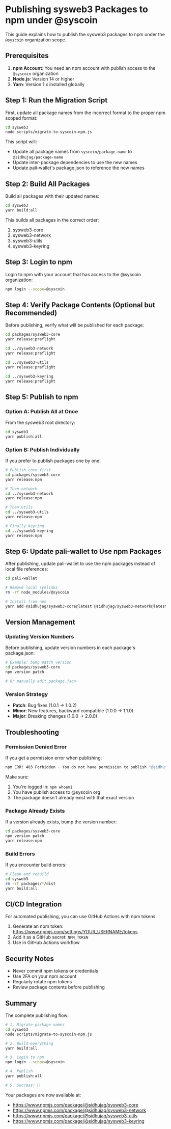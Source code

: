 # Publishing sysweb3 Packages to npm under @syscoin

This guide explains how to publish the sysweb3 packages to npm under the `@syscoin` organization scope.

## Prerequisites

1. **npm Account**: You need an npm account with publish access to the `@syscoin` organization
2. **Node.js**: Version 14 or higher
3. **Yarn**: Version 1.x installed globally

## Step 1: Run the Migration Script

First, update all package names from the incorrect format to the proper npm scoped format:

```bash
cd sysweb3
node scripts/migrate-to-syscoin-npm.js
```

This script will:

- Update all package names from `syscoin/package-name` to `@sidhujag/package-name`
- Update inter-package dependencies to use the new names
- Update pali-wallet's package.json to reference the new names

## Step 2: Build All Packages

Build all packages with their updated names:

```bash
cd sysweb3
yarn build:all
```

This builds all packages in the correct order:

1. sysweb3-core
2. sysweb3-network
3. sysweb3-utils
4. sysweb3-keyring

## Step 3: Login to npm

Login to npm with your account that has access to the @syscoin organization:

```bash
npm login --scope=@syscoin
```

## Step 4: Verify Package Contents (Optional but Recommended)

Before publishing, verify what will be published for each package:

```bash
cd packages/sysweb3-core
yarn release:preflight

cd ../sysweb3-network
yarn release:preflight

cd ../sysweb3-utils
yarn release:preflight

cd ../sysweb3-keyring
yarn release:preflight
```

## Step 5: Publish to npm

### Option A: Publish All at Once

From the sysweb3 root directory:

```bash
cd sysweb3
yarn publish:all
```

### Option B: Publish Individually

If you prefer to publish packages one by one:

```bash
# Publish core first
cd packages/sysweb3-core
yarn release:npm

# Then network
cd ../sysweb3-network
yarn release:npm

# Then utils
cd ../sysweb3-utils
yarn release:npm

# Finally keyring
cd ../sysweb3-keyring
yarn release:npm
```

## Step 6: Update pali-wallet to Use npm Packages

After publishing, update pali-wallet to use the npm packages instead of local file references:

```bash
cd pali-wallet

# Remove local symlinks
rm -rf node_modules/@syscoin

# Install from npm
yarn add @sidhujag/sysweb3-core@latest @sidhujag/sysweb3-network@latest @sidhujag/sysweb3-utils@latest @sidhujag/sysweb3-keyring@latest
```

## Version Management

### Updating Version Numbers

Before publishing, update version numbers in each package's package.json:

```bash
# Example: bump patch version
cd packages/sysweb3-core
npm version patch

# Or manually edit package.json
```

### Version Strategy

- **Patch**: Bug fixes (1.0.1 → 1.0.2)
- **Minor**: New features, backward compatible (1.0.0 → 1.1.0)
- **Major**: Breaking changes (1.0.0 → 2.0.0)

## Troubleshooting

### Permission Denied Error

If you get a permission error when publishing:

```bash
npm ERR! 403 Forbidden - You do not have permission to publish "@sidhujag/package-name"
```

Make sure:

1. You're logged in: `npm whoami`
2. You have publish access to @syscoin org
3. The package doesn't already exist with that exact version

### Package Already Exists

If a version already exists, bump the version number:

```bash
cd packages/sysweb3-core
npm version patch
yarn release:npm
```

### Build Errors

If you encounter build errors:

```bash
# Clean and rebuild
cd sysweb3
rm -rf packages/*/dist
yarn build:all
```

## CI/CD Integration

For automated publishing, you can use GitHub Actions with npm tokens:

1. Generate an npm token: https://www.npmjs.com/settings/YOUR_USERNAME/tokens
2. Add it as a GitHub secret: `NPM_TOKEN`
3. Use in GitHub Actions workflow

## Security Notes

- Never commit npm tokens or credentials
- Use 2FA on your npm account
- Regularly rotate npm tokens
- Review package contents before publishing

## Summary

The complete publishing flow:

```bash
# 1. Migrate package names
cd sysweb3
node scripts/migrate-to-syscoin-npm.js

# 2. Build everything
yarn build:all

# 3. Login to npm
npm login --scope=@syscoin

# 4. Publish
yarn publish:all

# 5. Success! 🎉
```

Your packages are now available at:

- https://www.npmjs.com/package/@sidhujag/sysweb3-core
- https://www.npmjs.com/package/@sidhujag/sysweb3-network
- https://www.npmjs.com/package/@sidhujag/sysweb3-utils
- https://www.npmjs.com/package/@sidhujag/sysweb3-keyring
